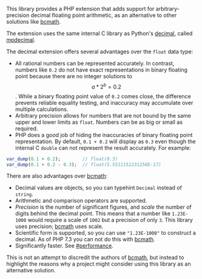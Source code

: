This library provides a PHP extension that adds support for arbitrary-precision decimal floating point arithmetic, as an alternative to other solutions like [bcmath](http://php.net/manual/en/book.bc.php).

The extension uses the same internal C library as Python's [decimal](https://docs.python.org/3/library/decimal.html), called [mpdecimal](http://www.bytereef.org/mpdecimal/).

The decimal extension offers several advantages over the `float` data type:
- All rational numbers can be represented accurately. In contrast, numbers like `0.2` do not have exact representations in binary floating point because there are no integer solutions to $$a * 2^b = 0.2$$.  While a binary floating point value of `0.2` comes close, the difference prevents reliable equality testing, and inaccuracy may accumulate over multiple calculations.
- Arbitrary precision allows for numbers that are not bound by the same upper and lower limits as `float`. Numbers can be as big or small as required.
- PHP does a good job of hiding the inaccuracies of binary floating point representation. By default, `0.1 + 0.2` will display as `0.3` even though the internal C `double` can not represent the result accurately. For example:

```php
var_dump(0.1 + 0.2);        // float(0.3)
var_dump(0.1 + 0.2 - 0.3);  // float(5.5511151231258E-17)
```

There are also advantages over [bcmath](http://php.net/manual/en/book.bc.php):
- Decimal values are objects, so you can typehint `Decimal` instead of `string`.
- Arithmetic and comparison operators are supported.
- *Precision* is the number of significant figures, and *scale* the number of digits behind the decimal point. This means that a number like `1.23E-1000` would require a scale of `1002` but a precision of only `3`. This library uses precision; [bcmath](http://php.net/manual/en/book.bc.php) uses scale.
- Scientific form is supported, so you can use `"1.23E-1000"` to construct a decimal. As of PHP 7.3 you can not do this with [bcmath](http://php.net/manual/en/book.bc.php).
- Significantly faster. See [#performance](#performance).

This is not an attempt to discredit the authors of [bcmath](http://php.net/manual/en/book.bc.php), but instead to highlight the reasons why a project might consider using this library as an alternative solution.


